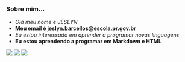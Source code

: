 ### Sobre mim...
- _Olá meu nome é JESLYN_
- **Meu email é jeslyn.barcellos@escola.pr.gov.br**
- <i>Eu estou interessada em aprender a programar novas linguagens</i>
- <B>Eu estou aprendendo a programar em Markdown e HTML</B>

[![](https://img.shields.io/badge/YouTube-FF0000?style=for-the-badge&logo=youtube&logoColor=white)](http://youtube.com.br)
[![](https://img.shields.io/badge/Netflix-E50914?style=for-the-badge&logo=netflix&logoColor=white)](http://netflix.com.br) 
[![](https://img.shields.io/badge/Instagram-E4405F?style=for-the-badge&logo=instagram&logoColor=white)](http://instagram.com)
